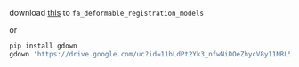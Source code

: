 download [this](https://drive.google.com/uc?id=11bLdPt2Yk3_nfwNiDOeZhycV8y11NRL5) to `fa_deformable_registration_models`

or
```bash
pip install gdown
gdown 'https://drive.google.com/uc?id=11bLdPt2Yk3_nfwNiDOeZhycV8y11NRL5' -O fa_deformable_registration_models/
```